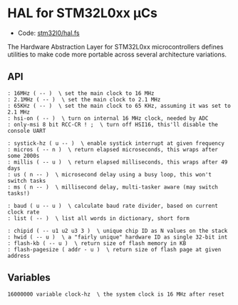 # HAL for STM32L0xx µCs

[code]: stm32l0/hal.fs ()
* Code: <a href="https://github.com/jeelabs/embello/tree/master/explore/1608-forth/flib/stm32l0/hal.fs">stm32l0/hal.fs</a>

The Hardware Abstraction Layer for STM32L0xx microcontrollers defines
utilities to make code more portable across several architecture
variations.

## API

[defs]: <> (16MHz 2.1MHz 65KHz hsi-on only-msi)
```
: 16MHz ( -- )  \ set the main clock to 16 MHz
: 2.1MHz ( -- )  \ set the main clock to 2.1 MHz
: 65KHz ( -- )  \ set the main clock to 65 KHz, assuming it was set to 2.1 MHz
: hsi-on ( -- )  \ turn on internal 16 MHz clock, needed by ADC
: only-msi 8 bit RCC-CR ! ;  \ turn off HSI16, this'll disable the console UART
```

[defs]: <> (systick-hz micros millis us ms)
```
: systick-hz ( u -- )  \ enable systick interrupt at given frequency
: micros ( -- n )  \ return elapsed microseconds, this wraps after some 2000s
: millis ( -- u )  \ return elapsed milliseconds, this wraps after 49 days
: us ( n -- )  \ microsecond delay using a busy loop, this won't switch tasks
: ms ( n -- )  \ millisecond delay, multi-tasker aware (may switch tasks!)
```

[defs]: <> (baud list)
```
: baud ( u -- u )  \ calculate baud rate divider, based on current clock rate
: list ( -- )  \ list all words in dictionary, short form
```

[defs]: <> (chipid hwid flash-kb flash-pagesize)
```
: chipid ( -- u1 u2 u3 3 )  \ unique chip ID as N values on the stack
: hwid ( -- u )  \ a "fairly unique" hardware ID as single 32-bit int
: flash-kb ( -- u )  \ return size of flash memory in KB
: flash-pagesize ( addr - u )  \ return size of flash page at given address
```

## Variables

[defs]: <> (clock-hz)
```
16000000 variable clock-hz  \ the system clock is 16 MHz after reset
```
